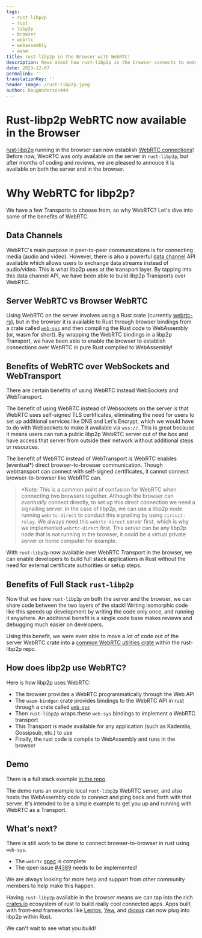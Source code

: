 ```yaml
---
tags:
  - rust-libp2p
  - rust
  - libp2p
  - browser
  - webrtc
  - webassembly
  - wasm
title: rust-libp2p in the Browser with WebRTC!
description: News about how rust-libp2p in the browser connects to nodes in a network using WebRTC
date: 2023-12-07
permalink: ''
translationKey: ''
header_image: /rust-libp2p.jpeg
author: DougAnderson444
---
```


# Rust-libp2p WebRTC now available in the Browser

[rust-libp2p](https://github.com/libp2p/rust-libp2p) running in the browser can now establish [WebRTC connections](https://webrtc.org/)! Before now, WebRTC was only available on the server in `rust-libp2p`, but after months of coding and reviews, we are pleased to annouce it is available on both the server and in the browser.

# Why WebRTC for libp2p?

We have a few Transports to choose from, so why WebRTC? Let's dive into some of the benefits of WebRTC.

## Data Channels

WebRTC's main purpose in peer-to-peer communications is for connecting media (audio and video). However, there is also a powerful [data channel](https://webrtc.org/getting-started/data-channels) API available which allows users to exchange data streams instead of audio/video. This is what libp2p uses at the transport layer. By tapping into this data channel API, we have been able to build libp2p Transports over WebRTC.

## Server WebRTC vs Browser WebRTC

Using WebRTC on the server involves using a Rust crate (currently [webrtc-rs](https://github.com/webrtc-rs/webrtc)), but in the browser it is available to Rust through browser bindings from a crate called [`web-sys`](https://docs.rs/web-sys/latest/web_sys/) and then compiling the Rust code to WebAssembly (or, wasm for short). By wrapping the WebRTC bindings in a libp2p Transport, we have been able to enable the browser to establish connections over WebRTC in pure Rust compiled to WebAssembly!

## Benefits of WebRTC over WebSockets and WebTransport

There are certain benefits of using WebRTC instead WebSockets and WebTransport.

The benefit of using WebRTC instead of Websockets on the server is that WebRTC uses self-signed TLS certificates, eliminating the need for users to set up additional services like DNS and Let's Encrypt, which we would have to do with Websockets to make it available via `wss://`. This is great because it means users can run a public libp2p WebRTC server out of the box and have access that server from outside their network without additional steps or resources.

The benefit of WebRTC instead of WebTransport is WebRTC enables (eventual\*) direct browser-to-browser communication. Though webtransport can connect with self-signed certificates, it cannot connect browser-to-browser like WebRTC can.

> \*Note: This is a common point of confusion for WebRTC when connecting two browsers together. Although the browser can _eventually_ connect directly, to set up this direct connection we need a signalling server. In the case of libp2p, we can use a libp2p node running `webrtc-direct` to conduct this signalling by using `circuit-relay`. We always need this `webrtc-direct` server first, which is why we implemented `webrtc-direct` first. This server can be any libp2p node that is not running in the browser, it could be a virtual private server or home computer for example.

With `rust-libp2p` now available over WebRTC Transport in the browser, we can enable developers to build full stack applications in Rust without the need for external certificate authorities or setup steps.

## Benefits of Full Stack `rust-libp2p` 

Now that we have `rust-libp2p` on both the server and the browser, we can share code between the two layers of the stack! Writing isomorphic code like this speeds up development by writing the code only once, and running it anywhere. An additional benefit is a single code base makes reviews and debugging much easier on developers.

Using this benefit, we were even able to move a lot of code out of the server WebRTC crate into a [common WebRTC utilities crate ](https://github.com/libp2p/rust-libp2p/tree/master/misc/webrtc-utils) within the rust-libp2p repo.

## How does libp2p use WebRTC?

Here is how libp2p uses WebRTC:

- The browser provides a WebRTC programmatically through the Web API
- The `wasm-bindgen` crate provides bindings to the WebRTC API in rust through a crate called [`web-sys`](https://docs.rs/web-sys/latest/web_sys/)
- Then `rust-libp2p` wraps these `web-sys` bindings to implement a WebRTC transport
- This Transport is made available for any application (such as Kademlia, Gossipsub, etc.) to use
- Finally, the rust code is compile to WebAssembly and runs in the browser


## Demo

There is a full stack example [in the repo](https://github.com/libp2p/rust-libp2p/tree/master/examples/browser-webrtc).

The demo runs an example local `rust-libp2p` WebRTC server, and also hosts the WebAssembly code to connect and ping back and forth with that server. It's intended to be a simple example to get you up and running with WebRTC as a Transport.

## What's next?

There is still work to be done to connect browser-to-browser in rust using `web-sys`. 

- The `webrtc` [spec](https://github.com/libp2p/specs/tree/master/webrtc) is complete
- The open issue [#4389](https://github.com/libp2p/rust-libp2p/issues/4389) needs to be implemented! 

We are always looking for more help and support from other community members to help make this happen.

Having `rust-libp2p` available in the browser means we can tap into the rich [crates.io](crates.io) ecosystem of rust to build really cool connected apps. Apps built with front-end frameworks like [Leptos](https://www.leptos.dev/), [Yew](https://yew.rs/), and [dioxus](https://dioxuslabs.com/) can now plug into libp2p within Rust.

We can't wait to see what you build!
